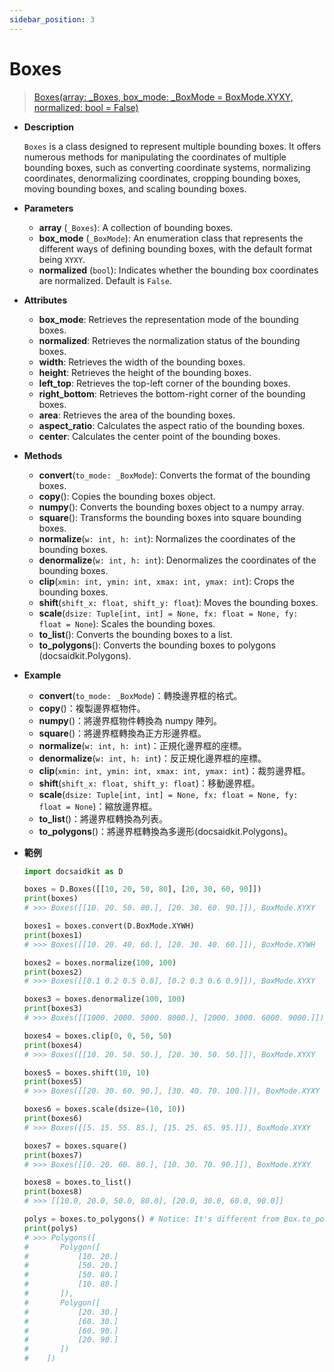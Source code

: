 ```yaml
---
sidebar_position: 3
---
```


# Boxes

>[Boxes(array: _Boxes, box_mode: _BoxMode = BoxMode.XYXY, normalized: bool = False)](https://github.com/DocsaidLab/DocsaidKit/blob/012540eebaebb2718987dd3ec0f7dcf40f403caa/docsaidkit/structures/boxes.py#L361)

- **Description**

    `Boxes` is a class designed to represent multiple bounding boxes. It offers numerous methods for manipulating the coordinates of multiple bounding boxes, such as converting coordinate systems, normalizing coordinates, denormalizing coordinates, cropping bounding boxes, moving bounding boxes, and scaling bounding boxes.

- **Parameters**

    - **array** (`_Boxes`): A collection of bounding boxes.
    - **box_mode** (`_BoxMode`): An enumeration class that represents the different ways of defining bounding boxes, with the default format being `XYXY`.
    - **normalized** (`bool`): Indicates whether the bounding box coordinates are normalized. Default is `False`.

- **Attributes**

    - **box_mode**: Retrieves the representation mode of the bounding boxes.
    - **normalized**: Retrieves the normalization status of the bounding boxes.
    - **width**: Retrieves the width of the bounding boxes.
    - **height**: Retrieves the height of the bounding boxes.
    - **left_top**: Retrieves the top-left corner of the bounding boxes.
    - **right_bottom**: Retrieves the bottom-right corner of the bounding boxes.
    - **area**: Retrieves the area of the bounding boxes.
    - **aspect_ratio**: Calculates the aspect ratio of the bounding boxes.
    - **center**: Calculates the center point of the bounding boxes.

- **Methods**

    - **convert**(`to_mode: _BoxMode`): Converts the format of the bounding boxes.
    - **copy**(): Copies the bounding boxes object.
    - **numpy**(): Converts the bounding boxes object to a numpy array.
    - **square**(): Transforms the bounding boxes into square bounding boxes.
    - **normalize**(`w: int, h: int`): Normalizes the coordinates of the bounding boxes.
    - **denormalize**(`w: int, h: int`): Denormalizes the coordinates of the bounding boxes.
    - **clip**(`xmin: int, ymin: int, xmax: int, ymax: int`): Crops the bounding boxes.
    - **shift**(`shift_x: float, shift_y: float`): Moves the bounding boxes.
    - **scale**(`dsize: Tuple[int, int] = None, fx: float = None, fy: float = None`): Scales the bounding boxes.
    - **to_list**(): Converts the bounding boxes to a list.
    - **to_polygons**(): Converts the bounding boxes to polygons (docsaidkit.Polygons).

- **Example**

    - **convert**(`to_mode: _BoxMode`)：轉換邊界框的格式。
    - **copy**()：複製邊界框物件。
    - **numpy**()：將邊界框物件轉換為 numpy 陣列。
    - **square**()：將邊界框轉換為正方形邊界框。
    - **normalize**(`w: int, h: int`)：正規化邊界框的座標。
    - **denormalize**(`w: int, h: int`)：反正規化邊界框的座標。
    - **clip**(`xmin: int, ymin: int, xmax: int, ymax: int`)：裁剪邊界框。
    - **shift**(`shift_x: float, shift_y: float`)：移動邊界框。
    - **scale**(`dsize: Tuple[int, int] = None, fx: float = None, fy: float = None`)：縮放邊界框。
    - **to_list**()：將邊界框轉換為列表。
    - **to_polygons**()：將邊界框轉換為多邊形(docsaidkit.Polygons)。

- **範例**

    ```python
    import docsaidkit as D

    boxes = D.Boxes([[10, 20, 50, 80], [20, 30, 60, 90]])
    print(boxes)
    # >>> Boxes([[10. 20. 50. 80.], [20. 30. 60. 90.]]), BoxMode.XYXY

    boxes1 = boxes.convert(D.BoxMode.XYWH)
    print(boxes1)
    # >>> Boxes([[10. 20. 40. 60.], [20. 30. 40. 60.]]), BoxMode.XYWH

    boxes2 = boxes.normalize(100, 100)
    print(boxes2)
    # >>> Boxes([[0.1 0.2 0.5 0.8], [0.2 0.3 0.6 0.9]]), BoxMode.XYXY

    boxes3 = boxes.denormalize(100, 100)
    print(boxes3)
    # >>> Boxes([[1000. 2000. 5000. 8000.], [2000. 3000. 6000. 9000.]]), BoxMode.XYXY

    boxes4 = boxes.clip(0, 0, 50, 50)
    print(boxes4)
    # >>> Boxes([[10. 20. 50. 50.], [20. 30. 50. 50.]]), BoxMode.XYXY

    boxes5 = boxes.shift(10, 10)
    print(boxes5)
    # >>> Boxes([[20. 30. 60. 90.], [30. 40. 70. 100.]]), BoxMode.XYXY

    boxes6 = boxes.scale(dsize=(10, 10))
    print(boxes6)
    # >>> Boxes([[5. 15. 55. 85.], [15. 25. 65. 95.]]), BoxMode.XYXY

    boxes7 = boxes.square()
    print(boxes7)
    # >>> Boxes([[0. 20. 60. 80.], [10. 30. 70. 90.]]), BoxMode.XYXY

    boxes8 = boxes.to_list()
    print(boxes8)
    # >>> [[10.0, 20.0, 50.0, 80.0], [20.0, 30.0, 60.0, 90.0]]

    polys = boxes.to_polygons() # Notice: It's different from Box.to_polygon()
    print(polys)
    # >>> Polygons([
    #       Polygon([
    #           [10. 20.]
    #           [50. 20.]
    #           [50. 80.]
    #           [10. 80.]
    #       ]),
    #       Polygon([
    #           [20. 30.]
    #           [60. 30.]
    #           [60. 90.]
    #           [20. 90.]
    #       ])
    #    ])
    ```
